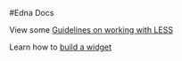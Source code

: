 #Edna Docs

View some [Guidelines on working with LESS][1]

Learn how to [build a widget][2] 


  [1]: docs/less-guidelines.md
  [2]: docs/building-widgets.md